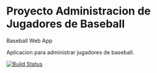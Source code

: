 # Proyecto Administracion de Jugadores de Baseball
Baseball Web App

Aplicacion para administrar jugadores de baseball.

[![Build Status](https://travis-ci.org/juliog90/baseball_project.svg?branch=master)](https://travis-ci.org/juliog90/baseball_project)
